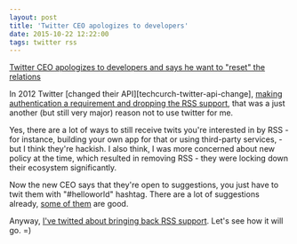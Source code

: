 ```yaml
---
layout: post
title: 'Twitter CEO apologizes to developers'
date: 2015-10-22 12:22:00
tags: twitter rss
---
```


[Twitter CEO apologizes to developers and says he want to "reset" the relations][techchurch-twitter-ceo-apologizes]

In 2012 Twitter [changed their API][techcurch-twitter-api-change], [making authentication a requirement and dropping the RSS support][mashable-twitter-rss], that was a just another (but still very major) reason not to use twitter for me.

Yes, there are a lot of ways to still receive twits you're interested in by RSS - for instance, building your own app for that or using third-party services, - but I think they're hackish. 
I also think, I was more concerned about new policy at the time, which resulted in removing RSS - they were locking down their ecosystem significantly.

Now the new CEO says that they're open to suggestions, you just have to twit them with "#helloworld" hashtag. There are a lot of suggestions already, [some of them][remove-token-limit-tweet] are good. 

Anyway, [I've twitted about bringing back RSS support][bring-back-rss-feeds-tweet]. Let's see how it will go. =)

[techchurch-twitter-ceo-apologizes]: http://techcrunch.com/2015/10/21/twitter-ceo-dorsey-apologizes-to-developers-says-he-wants-to-reset-relations/
[techchurch-twitter-api-change]: http://techcrunch.com/2012/08/16/twitter-api-client-apps/
[mashable-twitter-rss]: http://mashable.com/2012/09/05/twitter-api-rss/
[remove-token-limit-tweet]: https://twitter.com/seamus/status/656919576853123072
[bring-back-rss-feeds-tweet]: https://twitter.com/ivan_kolmychek/status/657126533644070912

